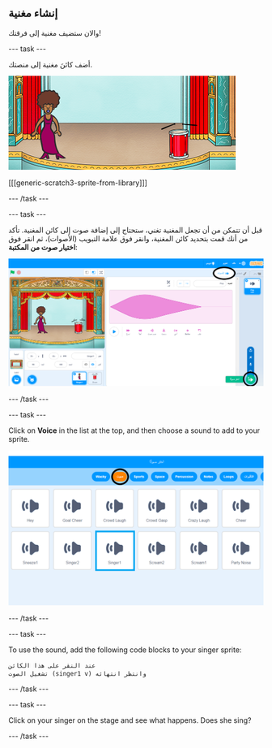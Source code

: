 ## إنشاء مغنية

والان ستضيف مغنية إلى فرقتك!

\--- task \---

أضف كائنَ مغنية إلى منصتك.

![لقطة الشاشة](images/band-singer-mic.png)

[[[generic-scratch3-sprite-from-library]]]

\--- /task \---

\--- task \---

قبل أن تتمكن من أن تجعل المغنية تغني، ستحتاج إلى إضافة صوت إلى كائن المغنية. تأكد من أنك قمت بتحديد كائن المغنية، وانقر فوق علامة التبويب (الأصوات)، ثم انقر فوق **اختيار صوت من المكتبة**:

![screenshot](images/band-import-sound-annotated.png)

\--- /task \---

\--- task \---

Click on **Voice** in the list at the top, and then choose a sound to add to your sprite.

![screenshot](images/band-choose-sound.png)

\--- /task \---

\--- task \---

To use the sound, add the following code blocks to your singer sprite:

```blocks3
عند النقر على هذا الكائن
تشغيل الصوت (singer1 v) وانتظر انتهائه
```

\--- /task \---

\--- task \---

Click on your singer on the stage and see what happens. Does she sing?

\--- /task \---